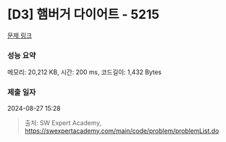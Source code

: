 # [D3] 햄버거 다이어트 - 5215 

[문제 링크](https://swexpertacademy.com/main/code/problem/problemDetail.do?contestProbId=AWT-lPB6dHUDFAVT) 

### 성능 요약

메모리: 20,212 KB, 시간: 200 ms, 코드길이: 1,432 Bytes

### 제출 일자

2024-08-27 15:28



> 출처: SW Expert Academy, https://swexpertacademy.com/main/code/problem/problemList.do